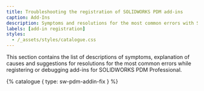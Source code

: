 ```yaml
---
title: Troubleshooting the registration of SOLIDWORKS PDM add-ins
caption: Add-Ins
description: Symptoms and resolutions for the most common errors with SOLIDWORKS PDM add-ins development, debugging and registering.
labels: [add-in registration]
styles:
  - /_assets/styles/catalogue.css
---
```

This section contains the list of descriptions of symptoms, explanation of causes and suggestions for resolutions for the most common errors while registering or debugging add-ins for SOLIDWORKS PDM Professional.

{% catalogue { type: sw-pdm-addin-fix } %}